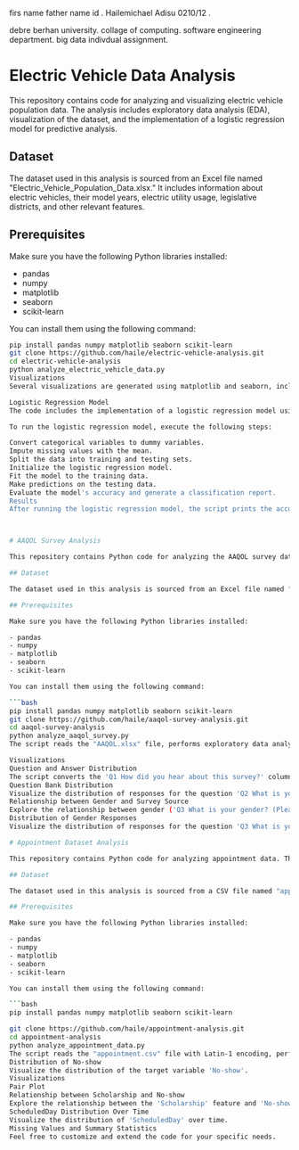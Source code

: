 
firs name      father name      id .
Hailemichael   Adisu            0210/12 .

debre berhan university.
collage of computing.
software engineering department.
big data indivdual assignment.


# Electric Vehicle Data Analysis

This repository contains code for analyzing and visualizing electric vehicle population data. The analysis includes exploratory data analysis (EDA), visualization of the dataset, and the implementation of a logistic regression model for predictive analysis.

## Dataset

The dataset used in this analysis is sourced from an Excel file named "Electric_Vehicle_Population_Data.xlsx." It includes information about electric vehicles, their model years, electric utility usage, legislative districts, and other relevant features.

## Prerequisites

Make sure you have the following Python libraries installed:

- pandas
- numpy
- matplotlib
- seaborn
- scikit-learn

You can install them using the following command:

```bash
pip install pandas numpy matplotlib seaborn scikit-learn
git clone https://github.com/haile/electric-vehicle-analysis.git
cd electric-vehicle-analysis
python analyze_electric_vehicle_data.py
Visualizations
Several visualizations are generated using matplotlib and seaborn, including pair plots, histograms, count plots, and box plots. These visualizations provide insights into the distribution of data, relationships between variables, and more.

Logistic Regression Model
The code includes the implementation of a logistic regression model using scikit-learn. Categorical variables are converted to dummy/indicator variables, missing values are imputed with the mean, and the dataset is split into training and testing sets.

To run the logistic regression model, execute the following steps:

Convert categorical variables to dummy variables.
Impute missing values with the mean.
Split the data into training and testing sets.
Initialize the logistic regression model.
Fit the model to the training data.
Make predictions on the testing data.
Evaluate the model's accuracy and generate a classification report.
Results
After running the logistic regression model, the script prints the accuracy and a classification report, providing insights into the model's performance.



# AAQOL Survey Analysis

This repository contains Python code for analyzing the AAQOL survey data. The analysis involves reading an Excel file, exploring the dataset, and visualizing responses to specific survey questions.

## Dataset

The dataset used in this analysis is sourced from an Excel file named "AAQOL.xlsx." It includes responses to various survey questions related to participant demographics and their sources of survey awareness.

## Prerequisites

Make sure you have the following Python libraries installed:

- pandas
- numpy
- matplotlib
- seaborn
- scikit-learn

You can install them using the following command:

```bash
pip install pandas numpy matplotlib seaborn scikit-learn
git clone https://github.com/haile/aaqol-survey-analysis.git
cd aaqol-survey-analysis
python analyze_aaqol_survey.py
The script reads the "AAQOL.xlsx" file, performs exploratory data analysis, and generates visualizations related to specific survey questions.

Visualizations
Question and Answer Distribution
The script converts the 'Q1 How did you hear about this survey?' column to string and plots a histogram to visualize the distribution of responses.
Question Bank Distribution
Visualize the distribution of responses for the question 'Q2 What is your age? (Please enter numerical number) - Open-Ended Response.'
Relationship between Gender and Survey Source
Explore the relationship between gender ('Q3 What is your gender? (Please choose one)') and the source of survey awareness.
Distribution of Gender Responses
Visualize the distribution of responses for the question 'Q3 What is your gender? (Please choose one).'

# Appointment Dataset Analysis

This repository contains Python code for analyzing appointment data. The analysis includes reading a CSV file, exploring the dataset, and visualizing various aspects of the appointment records.

## Dataset

The dataset used in this analysis is sourced from a CSV file named "appointment.csv" with Latin-1 encoding. It includes information about appointments, including features such as 'No-show', 'Scholarship', and 'ScheduledDay'.

## Prerequisites

Make sure you have the following Python libraries installed:

- pandas
- numpy
- matplotlib
- seaborn
- scikit-learn

You can install them using the following command:

```bash
pip install pandas numpy matplotlib seaborn scikit-learn

git clone https://github.com/haile/appointment-analysis.git
cd appointment-analysis
python analyze_appointment_data.py
The script reads the "appointment.csv" file with Latin-1 encoding, performs exploratory data analysis, and generates visualizations related to appointment records.
Distribution of No-show
Visualize the distribution of the target variable 'No-show'.
Visualizations
Pair Plot
Relationship between Scholarship and No-show
Explore the relationship between the 'Scholarship' feature and 'No-show'.
ScheduledDay Distribution Over Time
Visualize the distribution of 'ScheduledDay' over time.
Missing Values and Summary Statistics
Feel free to customize and extend the code for your specific needs.
